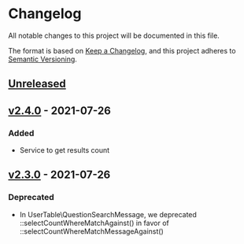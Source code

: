# Changelog

All notable changes to this project will be documented in this file.

The format is based on [Keep a Changelog](https://keepachangelog.com/en/1.0.0/),
and this project adheres to [Semantic Versioning](https://semver.org/spec/v2.0.0.html).

## [Unreleased]

## [v2.4.0] - 2021-07-26

### Added

- Service to get results count

## [v2.3.0] - 2021-07-26

### Deprecated 

- In UserTable\QuestionSearchMessage, we deprecated ::selectCountWhereMatchAgainst() in favor of ::selectCountWhereMatchMessageAgainst()

[unreleased]: https://github.com/monthly-basis/question/compare/v2.4.0...HEAD
[v2.4.0]: https://github.com/monthly-basis/question/compare/v2.3.0...v2.4.0
[v2.3.0]: https://github.com/monthly-basis/question/compare/v2.2.1...v2.3.0
